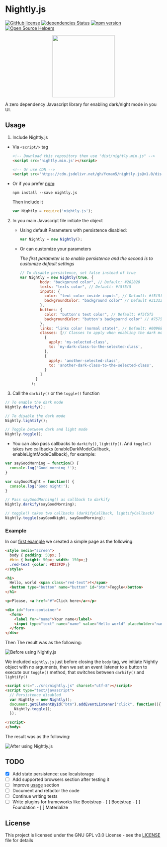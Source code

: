# Nightly.js

[![GitHub license](https://img.shields.io/github/license/Fcmam5/nightly.js.svg)](https://github.com/Fcmam5/nightly.js/blob/master/LICENSE)
[![dependencies Status](https://david-dm.org/Fcmam5/nightly.js/status.png)](https://github.com/Fcmam5/nightly.js)
[![npm version](https://badge.fury.io/js/nightly.js.png)](https://www.npmjs.com/package/nightly.js)
[![Open Source Helpers](https://www.codetriage.com/fcmam5/nightly.js/badges/users.svg)](https://www.codetriage.com/fcmam5/nightly.js)

<p align="center">
<img width="200" height="200" src="./docs/logo.png">
</p>

A zero dependency Javascript library for enabling dark/night mode in you UI.

## Usage

1. Include Nightly.js

* Via `<script/>` tag

  ```html
  <!-- Download this repository then use "dist/nightly.min.js" -->
  <script src='nightly.min.js'></script>
  
  <!-- Or use CDN -->
  <script src='https://cdn.jsdelivr.net/gh/fcmam5/nightly.js@v1.0/dist/nightly.min.js'></script>
  ```

* Or if you prefer [npm](https://www.npmjs.com/package/nightly.js):

  ```
  npm install --save nightly.js
  ```

  Then include it 

  ```javascript
  var Nightly = require('nightly.js');
  ```

2. In you main Javascript file initiate the object

   * Using default Parameters with persistence disabled:

     ```javascript
     var Nightly = new Nightly();
     ```

   * Or can customize your parameters 

     *The first parameter is to enable persistence and the second is to customize default settings*

     ```javascript
     // To disable persistence, set false instead of true
     var Nightly = new Nightly(true, {
              body: "backgorund color", // Default: #282828
              texts: "texts color", // Default: #f5f5f5
              inputs: {
                color: "text color inside inputs", // Default: #f5f5f5
                backgroundColor: "background color" // Default #313131
              },
              buttons: {
                color: "button's text color", // Default: #f5f5f5
                backgroundColor: "button's backgournd color" // #757575
              },
              links: "links color (normal state)", // Default: #009688
              classes: [// Classes to apply when enabling the dark mode on certain elements
                {
                  apply: 'my-selected-class', 
                  to: 'my-dark-class-to-the-selected-class',
                },
                {
                  apply: 'another-selected-class',
                  to: 'another-dark-class-to-the-selected-class',
                }
              ]
            }
          );
     ```

3. Call the `darkify()` or the `toggle()` function

```javascript
// To enable the dark mode
Nightly.darkify();

// To disable the dark mode
Nightly.lightify();

// Toggle between dark and light mode
Nightly.toggle();
```

- You can also pass callbacks to `darkify()`, `lightify()`. 
  And `toggle()` takes two callbacks (enableDarkModeCallback, enableLightModeCallback), for example:

```javascript
var sayGoodMorning = function() {
  console.log('Good morning !');
}

var sayGoodNight = function() {
  console.log('Good night!');
}

// Pass sayGoodMorning() as callback to darkify
Nightly.darkify(sayGoodMorning);

// toggle() takes two callbacks (darkifyCallback, lightifyCallback)
Nightly.toggle(sayGoodNight, sayGoodMorning);
```

### Example

In our [first example](./examples/plain-markup.html) we created a simple page as the following:

```html
<style media="screen">
  body { padding: 50px; }
  #btn { height: 50px; width: 150px;}
  .red-text {color: #D32F2F;}
</style>

<h1>
  Hello, world <span class="red-text">!</span>
  <button type="button" name="button" id="btn">Toggle</button>
</h1>

<p>Please, <a href="#">Click here</a></p>

<div id="form-container">
  <form>
    <label for="name">Your name</label>
    <input type="text" name="name" value="Hello world" placeholder="name">
  </form>
</div>
```

Then The result was as the following:

![Before using Nightly.js](https://i.imgur.com/SFcqS3E.png "Before using Nightly.js")

We included `nightly.js` just before closing the `body` tag, we initiate Nightly object with no arguments,
then we set an event listener to a button to execute our `toggle()` method, that switches between `darkify()` and `lightify()`

```html
<script src="../src/nightly.js" charset="utf-8"></script>
<script type="text/javascript">
  // Persistence disabled
  var Nightly = new Nightly();
  document.getElementById("btn").addEventListener("click", function(){
    Nightly.toggle();
  });

</script>
</body>
```

The result was as the following:

![After using Nightly.js](https://i.imgur.com/uGHUsL0.png "After using Nightly.js")

## TODO

- [x] Add state persistence: use localstorage
- [ ] Add supported browsers section after testing it
- [ ] Improve [usage](#usage) section
- [ ] Document and refactor the code
- [ ] Continue writing tests
- [ ] Write plugins for frameworks like Bootstrap
      - [ ] Bootstrap
      - [ ] Foundation
      - [ ] Materialize

## License

This project is licensed under the GNU GPL v3.0 License - see the [LICENSE](./LICENSE) file for details
